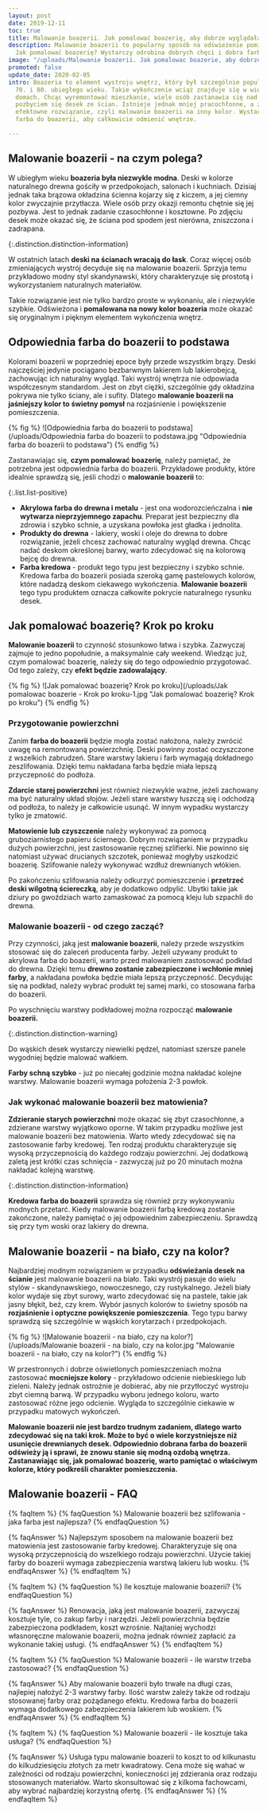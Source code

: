 ```yaml
---
layout: post
date: 2019-12-11
toc: true
title: Malowanie boazerii. Jak pomalować boazerię, aby dobrze wyglądała?
description: Malowanie boazerii to popularny sposób na odświeżenie pomieszczenia.
  Jak pomalować boazerię? Wystarczy odrobina dobrych chęci i dobra farba do boazerii.
image: "/uploads/Malowanie boazerii. Jak pomalowac boazerie, aby dobrze wygladala.jpg"
promoted: false
update_date: 2020-02-05
intro: Boazeria to element wystroju wnętrz, który był szczególnie popularny w latach
  70. i 80. ubiegłego wieku. Takie wykończenie wciąż znajduje się w wielu polskich
  domach. Chcąc wyremontować mieszkanie, wiele osób zastanawia się nad całkowitym
  pozbyciem się desek ze ścian. Istnieje jednak mniej pracochłonne, a zarazem bardzo
  efektowne rozwiązanie, czyli malowanie boazerii na inny kolor. Wystarczy odpowiednia
  farba do boazerii, aby całkowicie odmienić wnętrze.

---
```

## Malowanie boazerii - na czym polega?

W ubiegłym wieku **boazeria była niezwykle modna**. Deski w kolorze naturalnego drewna gościły w przedpokojach, salonach i kuchniach. Dzisiaj jednak taka brązowa okładzina ścienna kojarzy się z kiczem, a jej ciemny kolor zwyczajnie przytłacza. Wiele osób przy okazji remontu chętnie się jej pozbywa. Jest to jednak zadanie czasochłonne i kosztowne. Po zdjęciu desek może okazać się, że ściana pod spodem jest nierówna, zniszczona i zadrapana.

{:.distinction.distinction-information}

W ostatnich latach **deski na ścianach wracają do łask**. Coraz więcej osób zmieniających wystrój decyduje się na malowanie boazerii. Sprzyja temu przykładowo modny styl skandynawski, który charakteryzuje się prostotą i wykorzystaniem naturalnych materiałów.

Takie rozwiązanie jest nie tylko bardzo proste w wykonaniu, ale i niezwykle szybkie. Odświeżona i **pomalowana na nowy kolor boazeria** może okazać się oryginalnym i pięknym elementem wykończenia wnętrz.

## Odpowiednia farba do boazerii to podstawa

Kolorami boazerii w poprzedniej epoce były przede wszystkim brązy. Deski najczęściej jedynie pociągano bezbarwnym lakierem lub lakierobejcą, zachowując ich naturalny wygląd. Taki wystrój wnętrza nie odpowiada współczesnym standardom. Jest on zbyt ciężki, szczególnie gdy okładzina pokrywa nie tylko ściany, ale i sufity. Dlatego **malowanie boazerii na jaśniejszy kolor to świetny pomysł** na rozjaśnienie i powiększenie pomieszczenia.

{% fig %}
![Odpowiednia farba do boazerii to podstawa](/uploads/Odpowiednia farba do boazerii to podstawa.jpg "Odpowiednia farba do boazerii to podstawa")
{% endfig %}

Zastanawiając się, **czym pomalować boazerię**, należy pamiętać, że potrzebna jest odpowiednia farba do boazerii. Przykładowe produkty, które idealnie sprawdzą się, jeśli chodzi o **malowanie boazerii** to:

{:.list.list-positive}

* **Akrylowa farba do drewna i metalu** - jest ona wodorozcieńczalna i **nie wytwarza nieprzyjemnego zapachu**. Preparat jest bezpieczny dla zdrowia i szybko schnie, a uzyskana powłoka jest gładka i jednolita.
* **Produkty do drewna** - lakiery, woski i oleje do drewna to dobre rozwiązanie, jeżeli chcesz zachować naturalny wygląd drewna. Chcąc nadać deskom określonej barwy, warto zdecydować się na kolorową bejcę do drewna.
* **Farba kredowa** - produkt tego typu jest bezpieczny i szybko schnie. Kredowa farba do boazerii posiada szeroką gamę pastelowych kolorów, które nadadzą deskom ciekawego wykończenia. **Malowanie boazerii** tego typu produktem oznacza całkowite pokrycie naturalnego rysunku desek.

## Jak pomalować boazerię? Krok po kroku

**Malowanie boazerii** to czynność stosunkowo łatwa i szybka. Zazwyczaj zajmuje to jedno popołudnie, a maksymalnie cały weekend. Wiedząc już, czym pomalować boazerię, należy się do tego odpowiednio przygotować. Od tego zależy, czy **efekt będzie zadowalający**.

{% fig %}
![Jak pomalować boazerię? Krok po kroku](/uploads/Jak pomalowac boazerie - Krok po kroku-1.jpg "Jak pomalować boazerię? Krok po kroku")
{% endfig %}

### Przygotowanie powierzchni

Zanim **farba do boazerii** będzie mogła zostać nałożona, należy zwrócić uwagę na remontowaną powierzchnię. Deski powinny zostać oczyszczone z wszelkich zabrudzeń. Stare warstwy lakieru i farb wymagają dokładnego zeszlifowania. Dzięki temu nakładana farba będzie miała lepszą przyczepność do podłoża.

**Zdarcie starej powierzchni** jest również niezwykle ważne, jeżeli zachowany ma być naturalny układ słojów. Jeżeli stare warstwy łuszczą się i odchodzą od podłoża, to należy je całkowicie usunąć. W innym wypadku wystarczy tylko je zmatowić.

**Matowienie lub czyszczenie** należy wykonywać za pomocą gruboziarnistego papieru ściernego. Dobrym rozwiązaniem w przypadku dużych powierzchni, jest zastosowanie ręcznej szlifierki. Nie powinno się natomiast używać drucianych szczotek, ponieważ mogłyby uszkodzić boazerię. Szlifowanie należy wykonywać wzdłuż drewnianych włókien.

Po zakończeniu szlifowania należy odkurzyć pomieszczenie i **przetrzeć deski wilgotną ściereczką**, aby je dodatkowo odpylić. Ubytki takie jak dziury po gwoździach warto zamaskować za pomocą kleju lub szpachli do drewna.

### Malowanie boazerii - od czego zacząć?

Przy czynności, jaką jest **malowanie boazerii**, należy przede wszystkim stosować się do zaleceń producenta farby. Jeżeli używany produkt to akrylowa farba do boazerii, warto przed malowaniem zastosować podkład do drewna. Dzięki temu **drewno zostanie zabezpieczone i wchłonie mniej farby**, a nakładana powłoka będzie miała lepszą przyczepność. Decydując się na podkład, należy wybrać produkt tej samej marki, co stosowana farba do boazerii.

Po wyschnięciu warstwy podkładowej można rozpocząć **malowanie boazerii.**

{:.distinction.distinction-warning}

Do wąskich desek wystarczy niewielki pędzel, natomiast szersze panele wygodniej będzie malować wałkiem.

**Farby schną szybko** - już po niecałej godzinie można nakładać kolejne warstwy. Malowanie boazerii wymaga położenia 2-3 powłok.

### Jak wykonać malowanie boazerii bez matowienia?

**Zdzieranie starych powierzchni** może okazać się zbyt czasochłonne, a zdzierane warstwy wyjątkowo oporne. W takim przypadku możliwe jest malowanie boazerii bez matowienia. Warto wtedy zdecydować się na zastosowanie farby kredowej. Ten rodzaj produktu charakteryzuje się wysoką przyczepnością do każdego rodzaju powierzchni. Jej dodatkową zaletą jest krótki czas schnięcia - zazwyczaj już po 20 minutach można nakładać kolejną warstwę.

{:.distinction.distinction-information}

**Kredowa farba do boazerii** sprawdza się również przy wykonywaniu modnych przetarć. Kiedy malowanie boazerii farbą kredową zostanie zakończone, należy pamiętać o jej odpowiednim zabezpieczeniu. Sprawdzą się przy tym woski oraz lakiery do drewna.

## Malowanie boazerii - na biało, czy na kolor?

Najbardziej modnym rozwiązaniem w przypadku **odświeżania desek na ścianie** jest malowanie boazerii na biało. Taki wystrój pasuje do wielu stylów - skandynawskiego, nowoczesnego, czy rustykalnego. Jeżeli biały kolor wydaje się zbyt surowy, warto zdecydować się na pastele, takie jak jasny błękit, beż, czy krem. Wybór jasnych kolorów to świetny sposób na **rozjaśnienie i optyczne powiększenie pomieszczenia**. Tego typu barwy sprawdzą się szczególnie w wąskich korytarzach i przedpokojach.

{% fig %}
![Malowanie boazerii - na biało, czy na kolor?](/uploads/Malowanie boazerii - na bialo, czy na kolor.jpg "Malowanie boazerii - na biało, czy na kolor?")
{% endfig %}

W przestronnych i dobrze oświetlonych pomieszczeniach można zastosować **mocniejsze kolory** - przykładowo odcienie niebieskiego lub zieleni. Należy jednak ostrożnie je dobierać, aby nie przytłoczyć wystroju zbyt ciemną barwą. W przypadku wyboru jednego koloru, warto zastosować różne jego odcienie. Wygląda to szczególnie ciekawie w przypadku matowych wykończeń.

**Malowanie boazerii nie jest bardzo trudnym zadaniem, dlatego warto zdecydować się na taki krok. Może to być o wiele korzystniejsze niż usunięcie drewnianych desek. Odpowiednio dobrana farba do boazerii odświeży ją i sprawi, że znowu stanie się modną ozdobą wnętrza. Zastanawiając się, jak pomalować boazerię, warto pamiętać o właściwym kolorze, który podkreśli charakter pomieszczenia.**

## Malowanie boazerii - FAQ

{% faqItem %}
{% faqQuestion %}
Malowanie boazerii bez szlifowania - jaka farba jest najlepsza?
{% endfaqQuestion %}

{% faqAnswer %}
Najlepszym sposobem na malowanie boazerii bez matowienia jest zastosowanie farby kredowej. Charakteryzuje się ona wysoką przyczepnością do wszelkiego rodzaju powierzchni. Użycie takiej farby do boazerii wymaga zabezpieczenia warstwą lakieru lub wosku.
{% endfaqAnswer %}
{% endfaqItem %}

{% faqItem %}
{% faqQuestion %}
Ile kosztuje malowanie boazerii?
{% endfaqQuestion %}

{% faqAnswer %}
Renowacja, jaką jest malowanie boazerii, zazwyczaj kosztuje tyle, co zakup farby i narzędzi. Jeżeli powierzchnia będzie zabezpieczona podkładem, koszt wzrośnie. Najtaniej wychodzi własnoręczne malowanie boazerii, można jednak również zapłacić za wykonanie takiej usługi.
{% endfaqAnswer %}
{% endfaqItem %}

{% faqItem %}
{% faqQuestion %}
Malowanie boazerii - ile warstw trzeba zastosować?
{% endfaqQuestion %}

{% faqAnswer %}
Aby malowanie boazerii było trwałe na długi czas, najlepiej nałożyć 2-3 warstwy farby. Ilość warstw zależy także od rodzaju stosowanej farby oraz pożądanego efektu. Kredowa farba do boazerii wymaga dodatkowego zabezpieczenia lakierem lub woskiem.
{% endfaqAnswer %}
{% endfaqItem %}

{% faqItem %}
{% faqQuestion %}
Malowanie boazerii - ile kosztuje taka usługa?
{% endfaqQuestion %}

{% faqAnswer %}
Usługa typu malowanie boazerii to koszt to od kilkunastu do kilkudziesięciu złotych za metr kwadratowy. Cena może się wahać w zależności od rodzaju powierzchni, konieczności jej zdzierania oraz rodzaju stosowanych materiałów. Warto skonsultować się z kilkoma fachowcami, aby wybrać najbardziej korzystną ofertę.
{% endfaqAnswer %}
{% endfaqItem %}